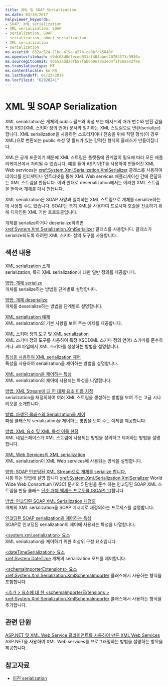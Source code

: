 ```yaml
---
title: XML 및 SOAP Serialization
ms.date: 03/30/2017
helpviewer_keywords:
- SOAP, XML serialization
- XML serialization, SOAP
- serialization, SOAP
- serialization, about serialization
- XML serialization
- serialization
ms.assetid: 832ac524-21bc-419a-a27b-ca8bfc45840f
ms.openlocfilehash: d9dc68d8e7eced031af404aaec20784573c9930a
ms.sourcegitcommit: 9b552addadfb57fab0b9e7852ed4f1f1b8a42f8e
ms.translationtype: MT
ms.contentlocale: ko-KR
ms.lasthandoff: 04/23/2019
ms.locfileid: "62028241"
---
```

# <a name="xml-and-soap-serialization"></a>XML 및 SOAP Serialization

XML serialization은 개체의 public 필드와 속성 또는 메서드의 매개 변수와 반환 값을 특정 XSD(XML 스키마 정의 언어) 문서와 일치하는 XML 스트림으로 변환(serialize)합니다. XML serialization을 사용하면 스토리지이나 전송을 위해 직렬 형식(이 경우 XML)으로 변환되는 public 속성 및 필드가 있는 강력한 형식의 클래스가 만들어집니다.

XML은 공개 표준이기 때문에 XML 스트림은 플랫폼에 관계없이 필요에 따라 모든 애플리케이션에서 처리될 수 있습니다. 예를 들어 ASP.NET을 사용하여 만들어진 XML Web services는 <xref:System.Xml.Serialization.XmlSerializer> 클래스를 사용하여 데이터를 인터넷이나 인트라넷을 통해 XML Web services 애플리케이션 간에 전달하는 XML 스트림을 만듭니다. 이와 반대로 deserialization에서는 이러한 XML 스트림을 받아서 개체를 다시 만듭니다.

XML serialization은 SOAP 사양과 일치하는 XML 스트림으로 개체를 serialize하는 데 사용할 수도 있습니다. SOAP는 특히 XML을 사용하여 프로시저 호출을 전송하기 위해 디자인된 XML 기반 프로토콜입니다.

개체를 serialize하거나 deserialize하려면 <xref:System.Xml.Serialization.XmlSerializer> 클래스를 사용합니다. 클래스가 serialize되도록 하려면 XML 스키마 정의 도구를 사용합니다.

## <a name="in-this-section"></a>섹션 내용

[XML serialization 소개](introducing-xml-serialization.md)  
serialization, 특히 XML serialization에 대한 일반 정의를 제공합니다.

[방법: 개체 serialize](how-to-serialize-an-object.md)  
개체를 serialize하는 방법을 단계별로 설명합니다.

[방법: 개체 deserialize](how-to-deserialize-an-object.md)  
개체를 deserialize하는 방법을 단계별로 설명합니다.

[XML serialization 예제](examples-of-xml-serialization.md)  
XML serialization의 기본 사항을 보여 주는 예제를 제공합니다.

[XML 스키마 정의 도구 및 XML serialization](the-xml-schema-definition-tool-and-xml-serialization.md)  
XML 스키마 정의 도구를 사용하여 특정 XSD(XML 스키마 정의 언어) 스키마를 준수하거나 .dll 파일에서 XML 스키마를 생성하는 방법을 설명합니다.

[특성을 사용하여 XML serialization 제어](controlling-xml-serialization-using-attributes.md)  
특성을 사용하여 serialization을 제어하는 방법을 설명합니다.

[XML serialization을 제어하는 특성](attributes-that-control-xml-serialization.md)  
XML serialization의 제어에 사용되는 특성을 나열합니다.

[방법: XML Stream에 대 한 대체 요소 이름 지정](how-to-specify-an-alternate-element-name-for-an-xml-stream.md)  
serialization을 재정의하여 여러 XML 스트림을 생성하는 방법을 보여 주는 고급 시나리오를 소개합니다.

[방법: 파생된 클래스의 Serialization을 제어](how-to-control-serialization-of-derived-classes.md)  
파생 클래스의 serialization을 제어하는 방법을 보여 주는 예제를 제공합니다.

[방법: XML 요소 및 XML 특성 이름 한정](how-to-qualify-xml-element-and-xml-attribute-names.md)  
XML 네임스페이스가 XML 스트림에 사용되는 방법을 정의하고 제어하는 방법을 설명합니다.

[XML Web Services의 XML serialization](xml-serialization-with-xml-web-services.md)  
XML serialization이 XML Web services에 사용되는 방식을 설명합니다.

[방법: SOAP 인코딩된 XML Stream으로 개체를 serialize 합니다.](how-to-serialize-an-object-as-a-soap-encoded-xml-stream.md)  
사용 하는 방법에 설명 합니다 <xref:System.Xml.Serialization.XmlSerializer> World Wide Web Consortium (W3C) 문서의 5 단원을 준수 하는 인코딩된 SOAP XML 스트림을 만들 클래스 [단순 개체 액세스 프로토콜 (SOAP) 1.1](https://www.w3.org/TR/2000/NOTE-SOAP-20000508/)합니다.

[방법: 인코딩된 SOAP XML Serialization 재정의](how-to-override-encoded-soap-xml-serialization.md)  
개체의 XML serialization을 SOAP 메시지로 재정의하는 프로세스를 설명합니다.

[인코딩된 SOAP serialization을 제어하는 특성](attributes-that-control-encoded-soap-serialization.md)  
SOAP로 인코딩된 serialization의 제어에 사용되는 특성을 나열합니다.

[\<system.xml.serialization> 요소](system-xml-serialization-element.md)  
XML serialization을 제어하기 위한 최상위 구성 요소입니다.

[\<dateTimeSerialization> 요소](datetimeserialization-element.md)  
<xref:System.DateTime> 개체의 serialization 모드를 제어합니다.

[\<schemaImporterExtensions> 요소](schemaimporterextensions-element.md)  
<xref:System.Xml.Serialization.XmlSchemaImporter> 클래스에서 사용하는 형식을 포함합니다.

[\<추가 > 요소에 대 한 \<schemaImporterExtensions >](add-element-for-schemaimporterextensions.md)  
<xref:System.Xml.Serialization.XmlSchemaImporter> 클래스에서 사용하는 형식을 추가합니다.

## <a name="related-sections"></a>관련 단원

[ASP.NET 및 XML Web Service 클라이언트를 사용하여 만든 XML Web Services](https://docs.microsoft.com/previous-versions/dotnet/netframework-4.0/7bkzywba(v=vs.100))  
ASP.NET을 사용하여 XML Web services를 프로그래밍하는 방법을 설명하는 항목을 제공합니다.

## <a name="see-also"></a>참고자료

- [이진 serialization](binary-serialization.md)
